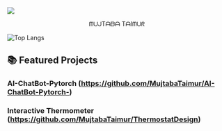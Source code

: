<img src="https://user-images.githubusercontent.com/74038190/212284100-561aa473-3905-4a80-b561-0d28506553ee.gif">
<p align="center">ᗰᑌᒍTᗩᗷᗩ TᗩIᗰᑌᖇ</p>
  
 


                                                   

![Top Langs](https://github-readme-stats.vercel.app/api/top-langs/?username=MujtabaTaimur&layout=compact&theme=radical&cache_seconds=1800)




## 📚 Featured Projects

### AI-ChatBot-Pytorch (https://github.com/MujtabaTaimur/AI-ChatBot-Pytorch-)


### Interactive Thermometer (https://github.com/MujtabaTaimur/ThermostatDesign)




